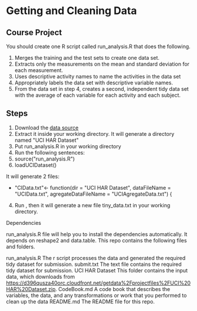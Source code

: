 # Getting and Cleaning Data
## Course Project

You should create one R script called run_analysis.R that does the following. 

1. Merges the training and the test sets to create one data set.
2. Extracts only the measurements on the mean and standard deviation for each measurement. 
3. Uses descriptive activity names to name the activities in the data set
4. Appropriately labels the data set with descriptive variable names. 
5. From the data set in step 4, creates a second, independent tidy data set with the average of each variable for each activity and each subject.


## Steps

1. Download the [data source](https://d396qusza40orc.cloudfront.net/getdata%2Fprojectfiles%2FUCI%20HAR%20Dataset.zip) 
2. Extract it inside your working directory. It will generate a directory named "UCI HAR Dataset"
2. Put run_analysis.R in your working directory
3. Run the following sentences:
4. source("run_analysis.R")
5. loadUCIDataset()

It will generate 2 files:

* "CIData.txt"<- function(dir = "UCI HAR Dataset",
                   dataFileName = "UCIData.txt", 
                   agregateDataFileName = "UCIAgregateData.txt") {
4. Run , then it will generate a new file tiny_data.txt in your working directory.


Dependencies

run_analysis.R file will help you to install the dependencies automatically. It depends on reshape2 and data.table.
This repo contains the following files and folders.

run_analysis.R The r script processes the data and generated the required tidy dataset for submission.
submit.txt The text file contains the required tidy dataset for submission.
UCI HAR Dataset This folder contains the input data, which downloads from https://d396qusza40orc.cloudfront.net/getdata%2Fprojectfiles%2FUCI%20HAR%20Dataset.zip.
CodeBook.md A code book that describes the variables, the data, and any transformations or work that you performed to clean up the data
README.md The README file for this repo.

